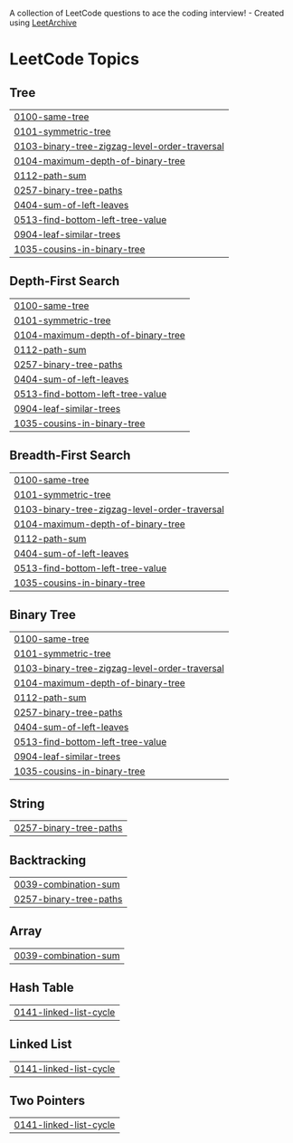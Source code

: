 A collection of LeetCode questions to ace the coding interview! - Created using [LeetArchive](https://github.com/anujlunawat/LeetArchive)


<!---LeetCode Topics Start-->
# LeetCode Topics
## Tree
|  |
| ------- |
| [0100-same-tree](https://github.com/polachandu/LeetCode/tree/main/LeetCode/0100-same-tree) |
| [0101-symmetric-tree](https://github.com/polachandu/LeetCode/tree/main/LeetCode/0101-symmetric-tree) |
| [0103-binary-tree-zigzag-level-order-traversal](https://github.com/polachandu/LeetCode/tree/main/LeetCode/0103-binary-tree-zigzag-level-order-traversal) |
| [0104-maximum-depth-of-binary-tree](https://github.com/polachandu/LeetCode/tree/main/LeetCode/0104-maximum-depth-of-binary-tree) |
| [0112-path-sum](https://github.com/polachandu/LeetCode/tree/main/LeetCode/0112-path-sum) |
| [0257-binary-tree-paths](https://github.com/polachandu/LeetCode/tree/main/LeetCode/0257-binary-tree-paths) |
| [0404-sum-of-left-leaves](https://github.com/polachandu/LeetCode/tree/main/LeetCode/0404-sum-of-left-leaves) |
| [0513-find-bottom-left-tree-value](https://github.com/polachandu/LeetCode/tree/main/LeetCode/0513-find-bottom-left-tree-value) |
| [0904-leaf-similar-trees](https://github.com/polachandu/LeetCode/tree/main/LeetCode/0904-leaf-similar-trees) |
| [1035-cousins-in-binary-tree](https://github.com/polachandu/LeetCode/tree/main/LeetCode/1035-cousins-in-binary-tree) |
## Depth-First Search
|  |
| ------- |
| [0100-same-tree](https://github.com/polachandu/LeetCode/tree/main/LeetCode/0100-same-tree) |
| [0101-symmetric-tree](https://github.com/polachandu/LeetCode/tree/main/LeetCode/0101-symmetric-tree) |
| [0104-maximum-depth-of-binary-tree](https://github.com/polachandu/LeetCode/tree/main/LeetCode/0104-maximum-depth-of-binary-tree) |
| [0112-path-sum](https://github.com/polachandu/LeetCode/tree/main/LeetCode/0112-path-sum) |
| [0257-binary-tree-paths](https://github.com/polachandu/LeetCode/tree/main/LeetCode/0257-binary-tree-paths) |
| [0404-sum-of-left-leaves](https://github.com/polachandu/LeetCode/tree/main/LeetCode/0404-sum-of-left-leaves) |
| [0513-find-bottom-left-tree-value](https://github.com/polachandu/LeetCode/tree/main/LeetCode/0513-find-bottom-left-tree-value) |
| [0904-leaf-similar-trees](https://github.com/polachandu/LeetCode/tree/main/LeetCode/0904-leaf-similar-trees) |
| [1035-cousins-in-binary-tree](https://github.com/polachandu/LeetCode/tree/main/LeetCode/1035-cousins-in-binary-tree) |
## Breadth-First Search
|  |
| ------- |
| [0100-same-tree](https://github.com/polachandu/LeetCode/tree/main/LeetCode/0100-same-tree) |
| [0101-symmetric-tree](https://github.com/polachandu/LeetCode/tree/main/LeetCode/0101-symmetric-tree) |
| [0103-binary-tree-zigzag-level-order-traversal](https://github.com/polachandu/LeetCode/tree/main/LeetCode/0103-binary-tree-zigzag-level-order-traversal) |
| [0104-maximum-depth-of-binary-tree](https://github.com/polachandu/LeetCode/tree/main/LeetCode/0104-maximum-depth-of-binary-tree) |
| [0112-path-sum](https://github.com/polachandu/LeetCode/tree/main/LeetCode/0112-path-sum) |
| [0404-sum-of-left-leaves](https://github.com/polachandu/LeetCode/tree/main/LeetCode/0404-sum-of-left-leaves) |
| [0513-find-bottom-left-tree-value](https://github.com/polachandu/LeetCode/tree/main/LeetCode/0513-find-bottom-left-tree-value) |
| [1035-cousins-in-binary-tree](https://github.com/polachandu/LeetCode/tree/main/LeetCode/1035-cousins-in-binary-tree) |
## Binary Tree
|  |
| ------- |
| [0100-same-tree](https://github.com/polachandu/LeetCode/tree/main/LeetCode/0100-same-tree) |
| [0101-symmetric-tree](https://github.com/polachandu/LeetCode/tree/main/LeetCode/0101-symmetric-tree) |
| [0103-binary-tree-zigzag-level-order-traversal](https://github.com/polachandu/LeetCode/tree/main/LeetCode/0103-binary-tree-zigzag-level-order-traversal) |
| [0104-maximum-depth-of-binary-tree](https://github.com/polachandu/LeetCode/tree/main/LeetCode/0104-maximum-depth-of-binary-tree) |
| [0112-path-sum](https://github.com/polachandu/LeetCode/tree/main/LeetCode/0112-path-sum) |
| [0257-binary-tree-paths](https://github.com/polachandu/LeetCode/tree/main/LeetCode/0257-binary-tree-paths) |
| [0404-sum-of-left-leaves](https://github.com/polachandu/LeetCode/tree/main/LeetCode/0404-sum-of-left-leaves) |
| [0513-find-bottom-left-tree-value](https://github.com/polachandu/LeetCode/tree/main/LeetCode/0513-find-bottom-left-tree-value) |
| [0904-leaf-similar-trees](https://github.com/polachandu/LeetCode/tree/main/LeetCode/0904-leaf-similar-trees) |
| [1035-cousins-in-binary-tree](https://github.com/polachandu/LeetCode/tree/main/LeetCode/1035-cousins-in-binary-tree) |
## String
|  |
| ------- |
| [0257-binary-tree-paths](https://github.com/polachandu/LeetCode/tree/main/LeetCode/0257-binary-tree-paths) |
## Backtracking
|  |
| ------- |
| [0039-combination-sum](https://github.com/polachandu/LeetCode/tree/main/LeetCode/0039-combination-sum) |
| [0257-binary-tree-paths](https://github.com/polachandu/LeetCode/tree/main/LeetCode/0257-binary-tree-paths) |
## Array
|  |
| ------- |
| [0039-combination-sum](https://github.com/polachandu/LeetCode/tree/main/LeetCode/0039-combination-sum) |
## Hash Table
|  |
| ------- |
| [0141-linked-list-cycle](https://github.com/polachandu/LeetCode/tree/main/LeetCode/0141-linked-list-cycle) |
## Linked List
|  |
| ------- |
| [0141-linked-list-cycle](https://github.com/polachandu/LeetCode/tree/main/LeetCode/0141-linked-list-cycle) |
## Two Pointers
|  |
| ------- |
| [0141-linked-list-cycle](https://github.com/polachandu/LeetCode/tree/main/LeetCode/0141-linked-list-cycle) |
<!---LeetCode Topics End-->